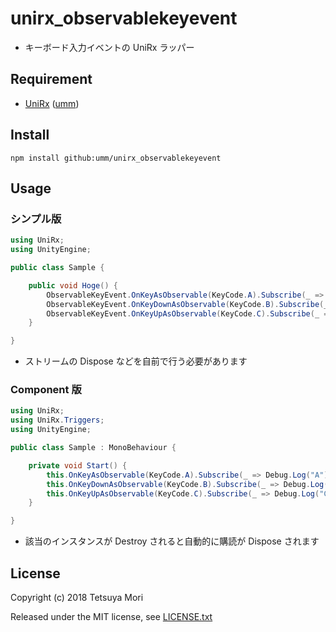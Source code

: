 # unirx_observablekeyevent

* キーボード入力イベントの UniRx ラッパー

## Requirement

* [UniRx](https://github.com/neuecc/unirx) ([umm](https://github.com/umm/unirx))

## Install

```shell
npm install github:umm/unirx_observablekeyevent
```

## Usage

### シンプル版

```csharp
using UniRx;
using UnityEngine;

public class Sample {

    public void Hoge() {
        ObservableKeyEvent.OnKeyAsObservable(KeyCode.A).Subscribe(_ => Debug.Log("A"));
        ObservableKeyEvent.OnKeyDownAsObservable(KeyCode.B).Subscribe(_ => Debug.Log("B"));
        ObservableKeyEvent.OnKeyUpAsObservable(KeyCode.C).Subscribe(_ => Debug.Log("C"));
    }

}
```

* ストリームの Dispose などを自前で行う必要があります

### Component 版

```csharp
using UniRx;
using UniRx.Triggers;
using UnityEngine;

public class Sample : MonoBehaviour {

    private void Start() {
        this.OnKeyAsObservable(KeyCode.A).Subscribe(_ => Debug.Log("A"));
        this.OnKeyDownAsObservable(KeyCode.B).Subscribe(_ => Debug.Log("B"));
        this.OnKeyUpAsObservable(KeyCode.C).Subscribe(_ => Debug.Log("C"));
    }

}
```

* 該当のインスタンスが Destroy されると自動的に購読が Dispose されます

## License

Copyright (c) 2018 Tetsuya Mori

Released under the MIT license, see [LICENSE.txt](LICENSE.txt)


